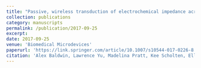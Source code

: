 ```yaml
---
title: "Passive, wireless transduction of electrochemical impedance across thin-film microfabricated coils using reflected impedance"
collection: publications
category: manuscripts
permalink: /publication/2017-09-25
excerpt: 
date: 2017-09-25
venue: 'Biomedical Microdevices'
paperurl: 'https://link.springer.com/article/10.1007/s10544-017-0226-8'
citation: 'Alex Baldwin, Lawrence Yu, Madelina Pratt, Kee Scholten, Ellis Meng. (2017). &quot;Passive, wireless transduction of electrochemical impedance across thin-film microfabricated coils using reflected impedance.&quot; <i>Biomedical Microdevices</i>. 19(4).'
---
```

<!--The contents above will be part of a list of publications, if the user clicks the link for the publication than the contents of section will be rendered as a full page, allowing you to provide more information about the paper for the reader. When publications are displayed as a single page, the contents of the above "citation" field will automatically be included below this section in a smaller font.-->

